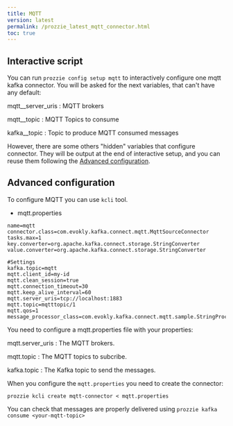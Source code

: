 ```yaml
---
title: MQTT
version: latest
permalink: /prozzie_latest_mqtt_connector.html
toc: true
---
```


## Interactive script

You can run `prozzie config setup mqtt` to interactively configure one mqtt kafka
connector. You will be asked for the next variables, that can't have any
default:

mqtt__server_uris
: MQTT brokers

mqtt__topic
: MQTT Topics to consume

kafka__topic
: Topic to produce MQTT consumed messages

However, there are some others "hidden" variables that configure connector.
They will be output at the end of interactive setup, and you can reuse them
following the [Advanced configuration](#Advanced-configuration).

## Advanced configuration

To configure MQTT you can use `kcli` tool.

* mqtt.properties

```properties
name=mqtt
connector.class=com.evokly.kafka.connect.mqtt.MqttSourceConnector
tasks.max=1
key.converter=org.apache.kafka.connect.storage.StringConverter
value.converter=org.apache.kafka.connect.storage.StringConverter

#Settings
kafka.topic=mqtt
mqtt.client_id=my-id
mqtt.clean_session=true
mqtt.connection_timeout=30
mqtt.keep_alive_interval=60
mqtt.server_uris=tcp://localhost:1883
mqtt.topic=mqtttopic/1
mqtt.qos=1
message_processor_class=com.evokly.kafka.connect.mqtt.sample.StringProcessor
```

You need to configure a mqtt.properties file with your properties:

mqtt.server_uris
: The MQTT brokers.

mqtt.topic
: The MQTT topics to subcribe.

kafka.topic
: The Kafka topic to send the messages.

When you configure the `mqtt.properties` you need to create the connector:

`prozzie kcli create mqtt-connector < mqtt.properties`

You can check that messages are properly delivered using `prozzie kafka consume <your-mqtt-topic>`
